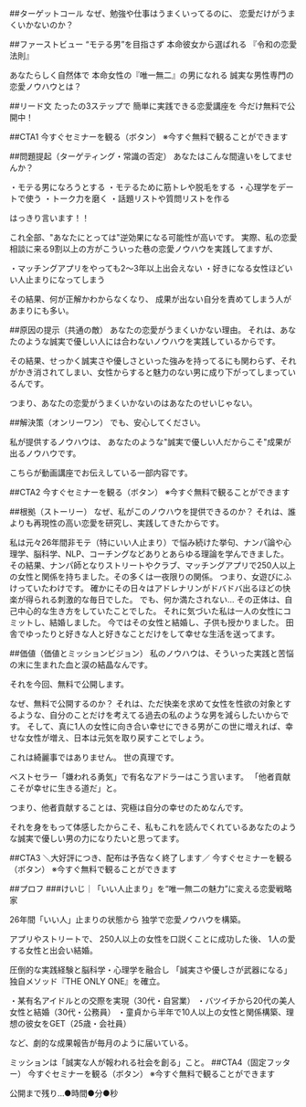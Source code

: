 
##ターゲットコール
なぜ、勉強や仕事はうまくいってるのに、
恋愛だけがうまくいかないのか？

##ファーストビュー
“モテる男”を目指さず
本命彼女から選ばれる
『令和の恋愛法則』

あなたらしく自然体で
本命女性の『唯一無二』の男になれる
誠実な男性専門の恋愛ノウハウとは？

##リード文
たったの3ステップで
簡単に実践できる恋愛講座を
今だけ無料で公開中！

##CTA1
今すぐセミナーを観る（ボタン）
※今すぐ無料で観ることができます

##問題提起（ターゲティング・常識の否定）
あなたはこんな間違いをしてませんか？

・モテる男になろうとする
・モテるために筋トレや脱毛をする
・心理学をデートで使う
・トーク力を磨く
・話題リストや質問リストを作る

はっきり言います！！

これ全部、"あなたにとっては"逆効果になる可能性が高いです。
実際、私の恋愛相談に来る9割以上の方がこういった巷の恋愛ノウハウを実践してますが、

・マッチングアプリをやっても2～3年以上出会えない
・好きになる女性ほどいい人止まりになってしまう

その結果、何が正解かわからなくなり、
成果が出ない自分を責めてしまう人があまりにも多い。

##原因の提示（共通の敵）
あなたの恋愛がうまくいかない理由。
それは、あなたのような誠実で優しい人には合わないノウハウを実践しているからです。

その結果、せっかく誠実さや優しさといった強みを持ってるにも関わらず、それがかき消されてしまい、女性からすると魅力のない男に成り下がってしまっているんです。

つまり、あなたの恋愛がうまくいかないのはあなたのせいじゃない。

##解決策（オンリーワン）
でも、安心してください。

私が提供するノウハウは、
あなたのような"誠実で優しい人だからこそ"成果が出るノウハウです。

こちらが動画講座でお伝えしている一部内容です。

##CTA2
今すぐセミナーを観る（ボタン）
※今すぐ無料で観ることができます

##根拠（ストーリー）
なぜ、私がこのノウハウを提供できるのか？
それは、誰よりも再現性の高い恋愛を研究し、実践してきたからです。

私は元々26年間非モテ（特にいい人止まり）で悩み続けた挙句、ナンパ論や心理学、脳科学、NLP、コーチングなどありとあらゆる理論を学んできました。
その結果、ナンパ師となりストリートやクラブ、マッチングアプリで250人以上の女性と関係を持ちました。その多くは一夜限りの関係。
つまり、女遊びにふけっていたわけです。
確かにその日々はアドレナリンがドバドバ出るほどの快楽が得られる刺激的な毎日でした。
でも、何か満たされない…
その正体は、自己中心的な生き方をしていたことでした。
それに気づいた私は一人の女性にコミットし、結婚しました。
今ではその女性と結婚し、子供も授かりました。
田舎でゆったりと好きな人と好きなことだけをして幸せな生活を送ってます。

##価値（価値とミッションビジョン）
私のノウハウは、そういった実践と苦悩の末に生まれた血と涙の結晶なんです。

それを今回、無料で公開します。

なぜ、無料で公開するのか？
それは、ただ快楽を求めて女性を性欲の対象とするような、自分のことだけを考えてる過去の私のような男を減らしたいからです。
そして、真に1人の女性に向き合い幸せにできる男がこの世に増えれば、幸せな女性が増え、日本は元気を取り戻すことでしょう。

これは綺麗事ではありません。
世の真理です。

ベストセラー「嫌われる勇気」で有名なアドラーはこう言います。
「他者貢献こそが幸せに生きる道だ」と。

つまり、他者貢献することは、究極は自分の幸せのためなんです。

それを身をもって体感したからこそ、私もこれを読んでくれているあなたのような誠実で優しい男の力になりたいと思ってます。


##CTA3
＼大好評につき、配布は予告なく終了します／
今すぐセミナーを観る（ボタン）
※今すぐ無料で観ることができます

##プロフ
###けいじ｜「いい人止まり」を“唯一無二の魅力”に変える恋愛戦略家

26年間「いい人」止まりの状態から
独学で恋愛ノウハウを構築。

アプリやストリートで、
250人以上の女性を口説くことに成功した後、
1人の愛する女性と出会い結婚。

圧倒的な実践経験と脳科学・心理学を融合し
「誠実さや優しさが武器になる」
独自メソッド『THE ONLY ONE』を確立。

・某有名アイドルとの交際を実現（30代・自営業）
・バツイチから20代の美人女性と結婚（30代・公務員）
・童貞から半年で10人以上の女性と関係構築、理想の彼女をGET（25歳・会社員）

など、劇的な成果報告が毎月のように届いている。

ミッションは「誠実な人が報われる社会を創る」こと。
##CTA4（固定フッター）
今すぐセミナーを観る（ボタン）
※今すぐ無料で観ることができます

公開まで残り…●時間●分●秒